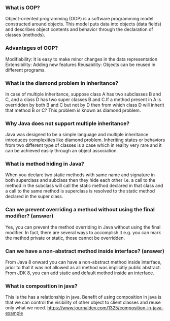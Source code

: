### What is OOP?
Object-oriented programming (OOP) is a software programming model constructed around objects. This model puts data into objects (data fields) and describes object contents and behavior through the declaration of classes (methods).

### Advantages of OOP?
Modifiability: It is easy to make minor changes in the data representation
Extensibility: Adding new features
Reusability: Objects can be reused in different programs.

### What is the diamond problem in inheritance?
In case of multiple inheritance, suppose class A has two subclasses B and C, and a class D has two super classes B and C.If a method present in A is overridden by both B and C but not by D then from which class D will inherit that method B or C? This problem is known as diamond problem.

### Why Java does not support multiple inheritance?
Java was designed to be a simple language and multiple inheritance introduces complexities like diamond problem. Inheriting states or behaviors from two different type of classes is a case which in reality very rare and it can be achieved easily through an object association.

### What is method hiding in Java?
 When you declare two static methods with same name and signature in both superclass and subclass then they hide each other i.e. a call to the method in the subclass will call the static method declared in that class and a call to the same method is superclass is resolved to the static method declared in the super class.


### Can we prevent overriding a method without using the final modifier? (answer)
Yes, you can prevent the method overriding in Java without using the final modifier. In fact, there are several ways to accomplish it e.g. you can mark the method private or static, those cannot be overridden.

### Can we have a non-abstract method inside interface? (answer)
From Java 8 onward you can have a non-abstract method inside interface, prior to that it was not allowed as all method was implicitly public abstract. From JDK 8, you can add static and default method inside an interface.

### What is composition in java?
This is the has a relationship in java. Benefit of using composition in java is that we can control the visibility of other object to client classes and reuse only what we need.
https://www.journaldev.com/1325/composition-in-java-example
